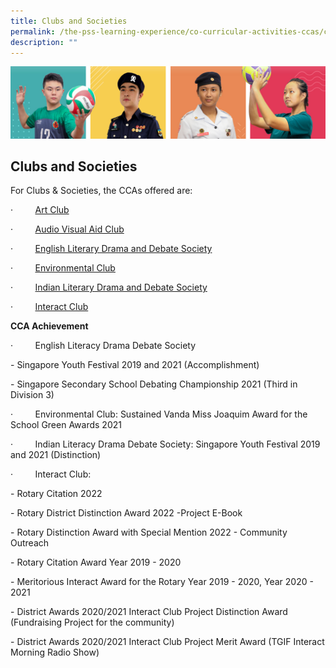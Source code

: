 ```yaml
---
title: Clubs and Societies
permalink: /the-pss-learning-experience/co-curricular-activities-ccas/clubs-and-societies/
description: ""
---
```


![](/images/Our%20School/subbanner.jpg)

## Clubs and Societies

For Clubs & Societies, the CCAs offered are:

·         [Art Club](/files/Co%20Curricular%20Activities/Club%20and%20Societies/Art%20Club.pdf)

·         [Audio Visual Aid Club](/files/Co%20Curricular%20Activities/Club%20and%20Societies/Audio%20Visual%20Club.pdf)

·         [English Literary Drama and Debate Society](/files/Co%20Curricular%20Activities/Club%20and%20Societies/ELDDS.pdf)

·         [Environmental Club](/files/Co%20Curricular%20Activities/Club%20and%20Societies/Environmental%20Club.pdf)

·         [Indian Literary Drama and Debate Society](/files/Co%20Curricular%20Activities/Club%20and%20Societies/Indian%20LDDS.pdf)

·         [Interact Club](/files/Co%20Curricular%20Activities/Club%20and%20Societies/Interact%20Club.pdf)

  

**CCA Achievement**

·         English Literacy Drama Debate Society

\- Singapore Youth Festival 2019 and 2021 (Accomplishment)

\- Singapore Secondary School Debating Championship 2021 (Third in  Division 3)

  

·         Environmental Club: Sustained Vanda Miss Joaquim Award for the School Green Awards 2021

  

·         Indian Literacy Drama Debate Society: Singapore Youth Festival 2019 and 2021 (Distinction)

  

·         Interact Club:

\- Rotary Citation 2022

\- Rotary District Distinction Award 2022 -Project E-Book

\- Rotary Distinction Award with Special Mention 2022 - Community Outreach

\- Rotary Citation Award Year 2019 - 2020

\- Meritorious Interact Award for the Rotary Year 2019 - 2020, Year 2020 - 2021

\- District Awards 2020/2021 Interact Club Project Distinction Award (Fundraising Project for the community)

\- District Awards 2020/2021 Interact Club Project Merit Award (TGIF Interact Morning Radio Show)